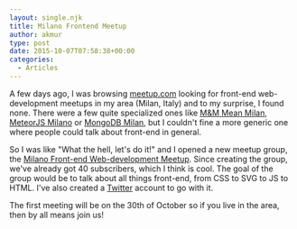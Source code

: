 ```yaml
---
layout: single.njk
title: Milano Frontend Meetup
author: akmur
type: post
date: 2015-10-07T07:58:38+00:00
categories:
  - Articles
---
```


A few days ago, I was browsing [meetup.com][1] looking for front-end web-development meetups in my area (Milan, Italy) and to my surprise, I found none. There were a few quite specialized ones like [M&M Mean Milan][2], [MeteorJS Milano][3] or [MongoDB Milan][4], but I couldn't fine a more generic one where people could talk about front-end in general.

So I was like "What the hell, let's do it!" and I opened a new meetup group, the [Milano Front-end Web-development Meetup][5]. Since creating the group, we've already got 40 subscribers, which I think is cool.
The goal of the group would be to talk about all things front-end, from CSS to SVG to JS to HTML. I've also created a [Twitter][6] account to go with it.

The first meeting will be on the 30th of October so if you live in the area, then by all means join us!

[1]: http://www.meetup.com/
[2]: http://www.meetup.com/MM-MeanMilan/
[3]: http://www.meetup.com/Meteor-Milano/
[4]: http://www.meetup.com/MongoDB-Milan/
[5]: http://www.meetup.com/Milano-Front-end-Web-Development-Meetup/
[6]: https://twitter.com/frontendmilano
